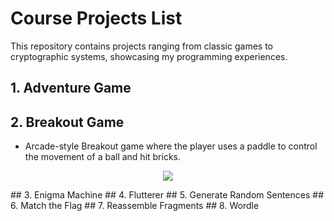 # Course Projects List
This repository contains projects ranging from classic games to cryptographic systems, showcasing my programming experiences.
## 1. Adventure Game
## 2. Breakout Game
- Arcade-style Breakout game where the player uses a paddle to control the movement of a ball and hit bricks.
<p align="center"> 
<img src="breakout.png">
</p>  
## 3. Enigma Machine
## 4. Flutterer
## 5. Generate Random Sentences
## 6. Match the Flag
## 7. Reassemble Fragments
## 8. Wordle

